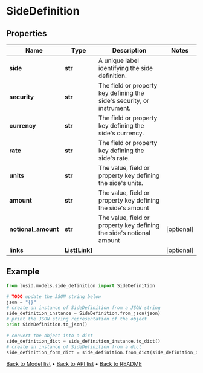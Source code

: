 # SideDefinition


## Properties
Name | Type | Description | Notes
------------ | ------------- | ------------- | -------------
**side** | **str** | A unique label identifying the side definition. | 
**security** | **str** | The field or property key defining the side&#39;s security, or instrument. | 
**currency** | **str** | The field or property key defining the side&#39;s currency. | 
**rate** | **str** | The field or property key defining the side&#39;s rate. | 
**units** | **str** | The value, field or property key defining the side&#39;s units. | 
**amount** | **str** | The value, field or property key defining the side&#39;s amount | 
**notional_amount** | **str** | The value, field or property key defining the side&#39;s notional amount | [optional] 
**links** | [**List[Link]**](Link.md) |  | [optional] 

## Example

```python
from lusid.models.side_definition import SideDefinition

# TODO update the JSON string below
json = "{}"
# create an instance of SideDefinition from a JSON string
side_definition_instance = SideDefinition.from_json(json)
# print the JSON string representation of the object
print SideDefinition.to_json()

# convert the object into a dict
side_definition_dict = side_definition_instance.to_dict()
# create an instance of SideDefinition from a dict
side_definition_form_dict = side_definition.from_dict(side_definition_dict)
```
[Back to Model list](../README.md#documentation-for-models) &#8226; [Back to API list](../README.md#documentation-for-api-endpoints) &#8226; [Back to README](../README.md)


